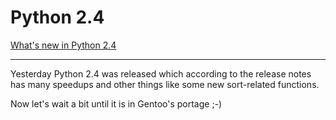 # Python 2.4

<a href="http://www.python.org/2.4/highlights.html">What's new in Python 2.4</a>

-------------------------------



Yesterday Python 2.4 was released which according to the release notes has many speedups  and other things like some new sort-related functions.



Now let's wait a bit until it is in Gentoo's portage ;-)


